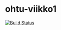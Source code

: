# ohtu-viikko1

[![Build Status](https://travis-ci.org/Zilgaro/ohtu-viikko1.svg?branch=master)](https://travis-ci.org/Zilgaro/ohtu-viikko1)
